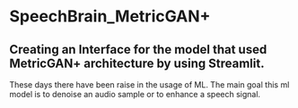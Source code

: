 # SpeechBrain_MetricGAN+
## Creating an Interface for the model that used MetricGAN+ architecture by using Streamlit.
These days there have been raise in the usage of ML. The main goal this ml model is to denoise an audio sample or to enhance a speech signal.
